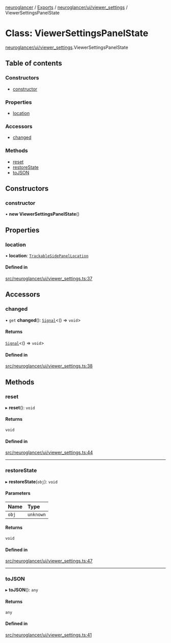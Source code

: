 [neuroglancer](../README.md) / [Exports](../modules.md) / [neuroglancer/ui/viewer\_settings](../modules/neuroglancer_ui_viewer_settings.md) / ViewerSettingsPanelState

# Class: ViewerSettingsPanelState

[neuroglancer/ui/viewer_settings](../modules/neuroglancer_ui_viewer_settings.md).ViewerSettingsPanelState

## Table of contents

### Constructors

- [constructor](neuroglancer_ui_viewer_settings.ViewerSettingsPanelState.md#constructor)

### Properties

- [location](neuroglancer_ui_viewer_settings.ViewerSettingsPanelState.md#location)

### Accessors

- [changed](neuroglancer_ui_viewer_settings.ViewerSettingsPanelState.md#changed)

### Methods

- [reset](neuroglancer_ui_viewer_settings.ViewerSettingsPanelState.md#reset)
- [restoreState](neuroglancer_ui_viewer_settings.ViewerSettingsPanelState.md#restorestate)
- [toJSON](neuroglancer_ui_viewer_settings.ViewerSettingsPanelState.md#tojson)

## Constructors

### constructor

• **new ViewerSettingsPanelState**()

## Properties

### location

• **location**: [`TrackableSidePanelLocation`](neuroglancer_ui_side_panel_location.TrackableSidePanelLocation.md)

#### Defined in

[src/neuroglancer/ui/viewer_settings.ts:37](https://github.com/ActiveBrainAtlas2/neuroglancer/blob/91617476/src/neuroglancer/ui/viewer_settings.ts#L37)

## Accessors

### changed

• `get` **changed**(): [`Signal`](neuroglancer_util_signal.Signal.md)<() => `void`\>

#### Returns

[`Signal`](neuroglancer_util_signal.Signal.md)<() => `void`\>

#### Defined in

[src/neuroglancer/ui/viewer_settings.ts:38](https://github.com/ActiveBrainAtlas2/neuroglancer/blob/91617476/src/neuroglancer/ui/viewer_settings.ts#L38)

## Methods

### reset

▸ **reset**(): `void`

#### Returns

`void`

#### Defined in

[src/neuroglancer/ui/viewer_settings.ts:44](https://github.com/ActiveBrainAtlas2/neuroglancer/blob/91617476/src/neuroglancer/ui/viewer_settings.ts#L44)

___

### restoreState

▸ **restoreState**(`obj`): `void`

#### Parameters

| Name | Type |
| :------ | :------ |
| `obj` | `unknown` |

#### Returns

`void`

#### Defined in

[src/neuroglancer/ui/viewer_settings.ts:47](https://github.com/ActiveBrainAtlas2/neuroglancer/blob/91617476/src/neuroglancer/ui/viewer_settings.ts#L47)

___

### toJSON

▸ **toJSON**(): `any`

#### Returns

`any`

#### Defined in

[src/neuroglancer/ui/viewer_settings.ts:41](https://github.com/ActiveBrainAtlas2/neuroglancer/blob/91617476/src/neuroglancer/ui/viewer_settings.ts#L41)
